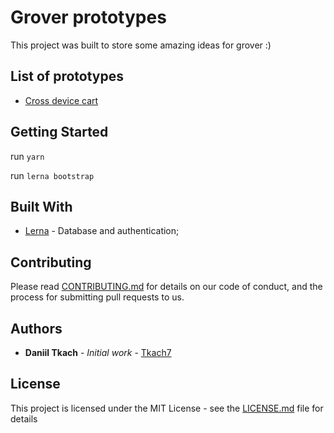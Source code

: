 # Grover prototypes

This project was built to store some amazing ideas for grover :)

## List of prototypes
* [Cross device cart](https://github.com/devsbb/grover-prototypes/tree/master/packages/cross-device-cart)

## Getting Started
run ```yarn```

run ```lerna bootstrap```

## Built With

* [Lerna](https://github.com/lerna/lerna/) - Database and authentication;

## Contributing

Please read [CONTRIBUTING.md](https://gist.github.com/PurpleBooth/b24679402957c63ec426) for details on our code of conduct, and the process for submitting pull requests to us.

## Authors

* **Daniil Tkach** - *Initial work* - [Tkach7](https://github.com/tkach7)

## License

This project is licensed under the MIT License - see the [LICENSE.md](LICENSE.md) file for details
